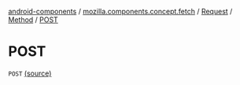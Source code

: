 [android-components](../../../index.md) / [mozilla.components.concept.fetch](../../index.md) / [Request](../index.md) / [Method](index.md) / [POST](./-p-o-s-t.md)

# POST

`POST` [(source)](https://github.com/mozilla-mobile/android-components/blob/master/components/concept/fetch/src/main/java/mozilla/components/concept/fetch/Request.kt#L98)